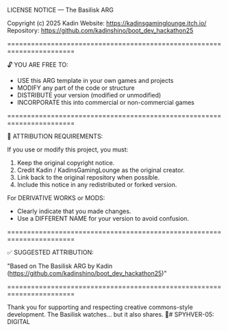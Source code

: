LICENSE NOTICE — The Basilisk ARG

Copyright (c) 2025 Kadin
Website: https://kadinsgaminglounge.itch.io/
Repository: https://github.com/kadinshino/boot_dev_hackathon25

=======================================================================

🔓 YOU ARE FREE TO:

- USE this ARG template in your own games and projects
- MODIFY any part of the code or structure
- DISTRIBUTE your version (modified or unmodified)
- INCORPORATE this into commercial or non-commercial games

=======================================================================

📝 ATTRIBUTION REQUIREMENTS:

If you use or modify this project, you must:

1. Keep the original copyright notice.
2. Credit Kadin / KadinsGamingLounge as the original creator.
3. Link back to the original repository when possible.
4. Include this notice in any redistributed or forked version.

For DERIVATIVE WORKS or MODS:

- Clearly indicate that you made changes.
- Use a DIFFERENT NAME for your version to avoid confusion.

=======================================================================

✅ SUGGESTED ATTRIBUTION:

"Based on The Basilisk ARG by Kadin (https://github.com/kadinshino/boot_dev_hackathon25)"

=======================================================================

Thank you for supporting and respecting creative commons-style development.
The Basilisk watches… but it also shares. 🐍# SPYHVER-05: DIGITAL

